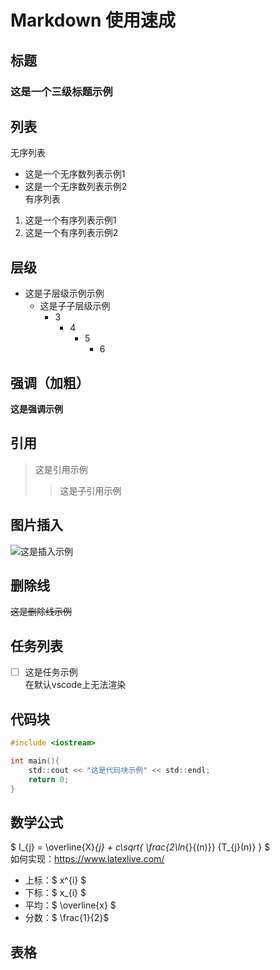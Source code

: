 # Markdown 使用速成

## 标题
### 这是一个三级标题示例

## 列表
无序列表  
* 这是一个无序数列表示例1  
* 这是一个无序数列表示例2  
有序列表  
1. 这是一个有序列表示例1  
1. 这是一个有序列表示例2

## 层级
* 这是子层级示例示例
    * 这是子子层级示例
        * 3
            * 4
                * 5
                    * 6
## 强调（加粗）
**这是强调示例**

## 引用
> 这是引用示例
>> 这是子引用示例

## 图片插入
![这是插入示例](.\素材\配重1.webp "这是本地路径插入示例")

## 删除线
~~这是删除线示例~~

## 任务列表
- [ ] 这是任务示例  
在默认vscode上无法渲染

## 代码块
```c
#include <iostream>

int main(){
    std::cout << "这是代码块示例" << std::endl;
    return 0;
}
```

## 数学公式
$ I_{j} = \overline{X}_{j} + c\sqrt{ \frac{2\ln_{}{(n)}} {T_{j}(n)} } $   
如何实现：https://www.latexlive.com/
* 上标：$ x^{i} $
* 下标：$ x_{i} $
* 平均：$ \overline{x} $
* 分数：$ \frac{1}{2}$

## 表格
